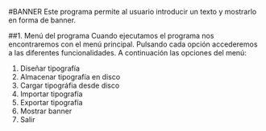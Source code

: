 #BANNER
Este programa permite al usuario introducir un texto y mostrarlo en forma de banner.

##1. Menú del programa
Cuando ejecutamos el programa nos encontraremos con el menú principal. Pulsando cada opción accederemos a las diferentes funcionalidades. A continuación las opciones del menú:
1. Diseñar tipografía
2. Almacenar tipografía en disco
3. Cargar tipográfia desde disco
4. Importar tipografía
5. Exportar tipografía
6. Mostrar banner
7. Salir
